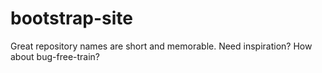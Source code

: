 # bootstrap-site
Great repository names are short and memorable. Need inspiration? How about bug-free-train?
